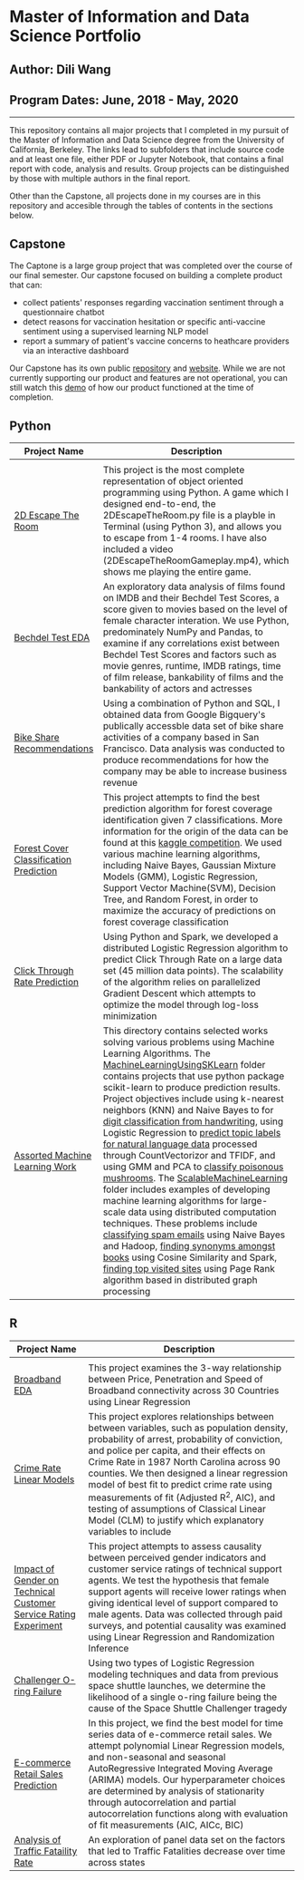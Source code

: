 # Master of Information and Data Science Portfolio
## Author: Dili Wang
## Program Dates: June, 2018 - May, 2020
---

This repository contains all major projects that I completed in my pursuit of the Master of Information and Data Science degree from the University of California, Berkeley. The links lead to subfolders that include source code and at least one file, either PDF or Jupyter Notebook, that contains a final report with code, analysis and results.  Group projects can be distinguished by those with multiple authors in the final report.  

Other than the Capstone, all projects done in my courses are in this repository and accesible through the tables of contents in the sections below. 

## Capstone

The Captone is a large group project that was completed over the course of our final semester.  Our capstone focused on building a complete product that can:
- collect patients' responses regarding vaccination sentiment through a questionnaire chatbot
- detect reasons for vaccination hesitation or specific anti-vaccine sentiment using a supervised learning NLP model
- report a summary of patient's vaccine concerns to heathcare providers via an interactive dashboard

Our Capstone has its own public [repository](https://github.com/dwang-ischool/Jonas) and [website](https://jonasassessment.wixsite.com/jonas/).  While we are not currently supporting our product and features are not operational, you can still watch this [demo](https://jonasassessment.wixsite.com/jonas/demo) of how our product functioned at the time of completion.

## Python 

|Project Name|Description|
|---|---|
|||
|[2D Escape The Room](https://github.com/dwang-ischool/MIDSProjects/tree/master/Python/2DEscapeTheRoom)|This project is the most complete representation of object oriented programming using Python. A game which I designed end-to-end, the 2DEscapeTheRoom.py file is a playble in Terminal (using Python 3), and allows you to escape from 1-4 rooms. I have also included a video (2DEscapeTheRoomGameplay.mp4), which shows me playing the entire game.|
|[Bechdel Test EDA](https://github.com/dwang-ischool/MIDSProjects/tree/master/Python/BechdelTestEDA)|An exploratory data analysis of films found on IMDB and their Bechdel Test Scores, a score given to movies based on the level of female character interation.  We use Python, predominately NumPy and Pandas, to examine if any correlations exist between Bechdel Test Scores and factors such as movie genres, runtime, IMDB ratings, time of film release, bankability of films and the bankability of actors and actresses|
|[Bike Share Recommendations](https://github.com/dwang-ischool/MIDSProjects/tree/master/Python/BikeShareRecommendations)|Using a combination of Python and SQL, I obtained data from Google Bigquery's publically accessble data set of bike share activities of a company based in San Francisco.  Data analysis was conducted to produce recommendations for how the company may be able to increase business revenue|
|[Forest Cover Classification Prediction](https://github.com/dwang-ischool/MIDSProjects/tree/master/Python/ForestCoverClassificationEnsemble)|This project attempts to find the best prediction algorithm for forest coverage identification given 7 classifications.  More information for the origin of the data can be found at this [kaggle competition](https://www.kaggle.com/c/forest-cover-type-prediction).  We used various machine learning algorithms, including Naive Bayes, Gaussian Mixture Models (GMM), Logistic Regression, Support Vector Machine(SVM), Decision Tree, and Random Forest, in order to maximize the accuracy of predictions on forest coverage classification|
|[Click Through Rate Prediction](https://github.com/dwang-ischool/MIDSProjects/tree/master/Python/ClickThroughRatePrediction)|Using Python and Spark, we developed a distributed Logistic Regression algorithm to predict Click Through Rate on a large data set (45 million data points).  The scalability of the algorithm relies on parallelized Gradient Descent which attempts to optimize the model through log-loss minimization|
|[Assorted Machine Learning Work](https://github.com/dwang-ischool/MIDSProjects/tree/master/Python/AssortedMachineLearningWork)|This directory contains selected works solving various problems using Machine Learning Algorithms.  The [MachineLearningUsingSKLearn](https://github.com/dwang-ischool/MIDSProjects/tree/master/Python/AssortedMachineLearningWork/MachineLearningUsingSKLearn) folder contains projects that use python package scikit-learn to produce prediction results. Project objectives include using k-nearest neighbors (KNN) and Naive Bayes to for [digit classification from handwriting](https://github.com/dwang-ischool/MIDSProjects/tree/master/Python/AssortedMachineLearningWork/MachineLearningUsingSKLearn/KNNandNaiveBayesDigitClassification), using Logistic Regression to [predict topic labels for natural language data](https://github.com/dwang-ischool/MIDSProjects/blob/master/Python/AssortedMachineLearningWork/MachineLearningUsingSKLearn/SimpleNLPTopicClassification) processed through CountVectorizor and TFIDF, and using GMM and PCA to [classify poisonous mushrooms](https://github.com/dwang-ischool/MIDSProjects/tree/master/Python/AssortedMachineLearningWork/MachineLearningUsingSKLearn/PCA%2BGMM_MushroomClassification).  The [ScalableMachineLearning](https://github.com/dwang-ischool/MIDSProjects/tree/master/Python/AssortedMachineLearningWork/ScalableMachineLearning) folder includes examples of developing machine learning algorithms for large-scale data using distributed computation techniques.  These problems include [classifying spam emails](https://github.com/dwang-ischool/MIDSProjects/tree/master/Python/AssortedMachineLearningWork/ScalableMachineLearning/NaiveBayesInHadoop) using Naive Bayes and Hadoop, [finding synonyms amongst books](https://github.com/dwang-ischool/MIDSProjects/tree/master/Python/AssortedMachineLearningWork/ScalableMachineLearning/SynonymDetectionInSpark) using Cosine Similarity and Spark, [finding top visited sites](https://github.com/dwang-ischool/MIDSProjects/tree/master/Python/AssortedMachineLearningWork/ScalableMachineLearning/PageRankAlgorithm) using Page Rank algorithm based in distributed graph processing|

## R
|Project Name|Description|
|---|---|
|||
|[Broadband EDA](https://github.com/dwang-ischool/MIDSProjects/tree/master/R/BroadbandEDA)|This project examines the 3-way relationship between Price, Penetration and Speed of Broadband connectivity across 30 Countries using Linear Regression|
|[Crime Rate Linear Models](https://github.com/dwang-ischool/MIDSProjects/tree/master/R/ProbabilityLab)|This project explores relationships between between variables, such as population density, probability of arrest, probability of conviction, and police per capita, and their effects on Crime Rate in 1987 North Carolina across 90 counties.  We then designed a linear regression model of best fit to predict crime rate using measurements of fit (Adjusted R<sup>2</sup>, AIC), and testing of assumptions of Classical Linear Model (CLM) to justify which explanatory variables to include|
|[Impact of Gender on Technical Customer Service Rating Experiment](https://github.com/dwang-ischool/MIDSProjects/tree/master/R/GenderTechnicalCustomerServiceRatingExperiment)|This project attempts to assess causality between perceived gender indicators and customer service ratings of technical support agents.  We test the hypothesis that female support agents will receive lower ratings when giving identical level of support compared to male agents.  Data was collected through paid surveys, and potential causality was examined using Linear Regression and Randomization Inference|
|[Challenger O-ring Failure](https://github.com/dwang-ischool/MIDSProjects/blob/master/R/ChallengerOringFailure)|Using two types of Logistic Regression modeling techniques and data from previous space shuttle launches, we determine the likelihood of a single o-ring failure being the cause of the Space Shuttle Challenger tragedy|
|[E-commerce Retail Sales Prediction](https://github.com/dwang-ischool/MIDSProjects/tree/master/R/ECommerceRetailSalesPredictionSARIMA)|In this project, we find the best model for time series data of e-commerce retail sales.  We attempt polynomial Linear Regression models, and non-seasonal and seasonal AutoRegressive Integrated Moving Average (ARIMA) models.  Our hyperparameter choices are determined by analysis of stationarity through autocorrelation and partial autocorrelation functions along with evaluation of fit measurements (AIC, AICc, BIC)|
|[Analysis of Traffic Fataility Rate](https://github.com/dwang-ischool/MIDSProjects/blob/master/R/DrivingFatalityPanelStudy/DrivingFatalityPanelStudy.pdf)|An exploration of panel data set on the factors that led to Traffic Fatalities decrease over time across states|
